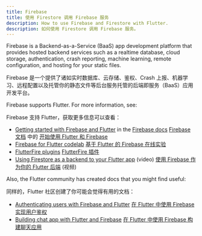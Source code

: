 ```yaml
---
title: Firebase
title: 使用 Firestore 调用 Firebase 服务
description: How to use Firebase and Firestore with Flutter.
description: 如何使用 Firestore 调用 Firebase 服务。
---
```


Firebase is a Backend-as-a-Service (BaaS) app development platform
that provides hosted backend services such as a realtime database,
cloud storage, authentication, crash reporting, machine learning,
remote configuration, and hosting for your static files.

Firebase 是一个提供了诸如实时数据库、云存储、鉴权、Crash 上报、机器学习、远程配置以及托管你的静态文件等后台服务托管的后端即服务（BaaS）应用开发平台。

Firebase supports Flutter. For more information, see:

Firebase 支持 Flutter，获取更多信息可以查看：

* [Getting started with Firebase and
   Flutter]({{site.firebase}}/docs/flutter/setup)
   in the [Firebase docs]({{site.firebase}}/docs)  [Firebase 文档]({{site.firebase}}/docs) 中的 [开始使用 Flutter 和 Firebase]({{site.firebase}}/docs/flutter/setup)
* [Firebase for Flutter codelab]({{site.codelabs}}/codelabs/flutter-firebase) [基于 Flutter 的 Firebase 在线实验]({{site.codelabs}}/codelabs/flutter-firebase)
* [FlutterFire
  plugins]({{site.github}}/flutter/plugins/blob/master/FlutterFire.md) [FlutterFire 插件]({{site.github}}/flutter/plugins/blob/master/FlutterFire.md)
* [Using Firestore as a backend to your Flutter
   app](https://www.youtube.com/watch?v=DqJ_KjFzL9I&t=38s) (video) [使用 Firebase 作为你的 Flutter 后端](https://www.youtube.com/watch?v=DqJ_KjFzL9I&t=38s) (视频)


Also, the Flutter community has created docs that you might find useful:

同样的，Flutter 社区创建了你可能会觉得有用的文档：


* [Authenticating users with Firebase and
   Flutter](https://flutterdoc.com/mobileauthenticating-users-with-firebase-and-flutter-240c5557ac7f) [在 Flutter 中使用 Firebase 实现用户鉴权](https://flutterdoc.com/mobileauthenticating-users-with-firebase-and-flutter-240c5557ac7f)
* [Building chat app with Flutter and
   Firebase]({{site.medium}}/flutter-community/building-a-chat-app-with-flutter-and-firebase-from-scratch-9eaa7f41782e) [在 Flutter 中使用 Firebase 构建聊天应用]({{site.medium}}/flutter-community/building-a-chat-app-with-flutter-and-firebase-from-scratch-9eaa7f41782e)
